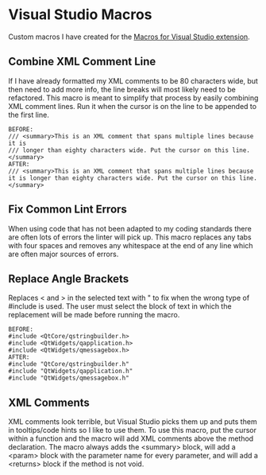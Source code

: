 # Visual Studio Macros

Custom macros I have created for the [Macros for Visual Studio extension](https://marketplace.visualstudio.com/items?itemName=VisualStudioPlatformTeam.MacrosforVisualStudio).

## Combine XML Comment Line
If I have already formatted my XML comments to be 80 characters wide, but then need to add more info, the line breaks will most likely need to be refactored. This macro is meant to simplify that process by easily combining XML comment lines. Run it when the cursor is on the line to be appended to the first line.
```
BEFORE:
/// <summary>This is an XML comment that spans multiple lines because it is
/// longer than eighty characters wide. Put the cursor on this line.</summary>
AFTER:
/// <summary>This is an XML comment that spans multiple lines because it is longer than eighty characters wide. Put the cursor on this line.</summary>
```

## Fix Common Lint Errors
When using code that has not been adapted to my coding standards there are often lots of errors the linter will pick up. This macro replaces any tabs with four spaces and removes any whitespace at the end of any line which are often major sources of errors.

## Replace Angle Brackets
Replaces < and > in the selected text with " to fix when the wrong type of #include is used. The user must select the block of text in which the replacement will be made before running the macro.
```
BEFORE:
#include <QtCore/qstringbuilder.h>
#include <QtWidgets/qapplication.h>
#include <QtWidgets/qmessagebox.h>
AFTER:
#include "QtCore/qstringbuilder.h"
#include "QtWidgets/qapplication.h"
#include "QtWidgets/qmessagebox.h"
```

## XML Comments
XML comments look terrible, but Visual Studio picks them up and puts them in tooltips/code hints so I like to use them. To use this macro, put the cursor within a function and the macro will add XML comments above the method declaration. The macro always adds the \<summary\> block, will add a \<param\> block with the parameter name for every parameter, and will add a \<returns\> block if the method is not void.
